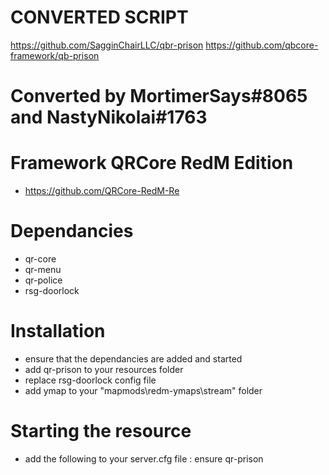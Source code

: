 # CONVERTED SCRIPT
https://github.com/SagginChairLLC/qbr-prison
https://github.com/qbcore-framework/qb-prison

# Converted by MortimerSays#8065 and NastyNikolai#1763

# Framework QRCore RedM Edition
- https://github.com/QRCore-RedM-Re

# Dependancies
- qr-core
- qr-menu
- qr-police
- rsg-doorlock

# Installation
- ensure that the dependancies are added and started
- add qr-prison to your resources folder
- replace rsg-doorlock config file
- add ymap to your "mapmods\redm-ymaps\stream" folder

# Starting the resource
- add the following to your server.cfg file : ensure qr-prison